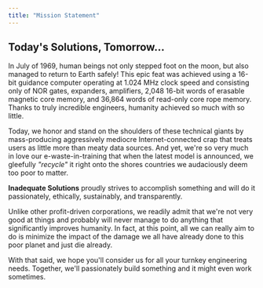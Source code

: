 ```yaml
---
title: "Mission Statement"
---
```


## Today's Solutions, Tomorrow...

In July of 1969, human beings not only stepped foot on the moon, but also managed to return to Earth safely! This epic feat was achieved using a 16-bit guidance computer operating at 1.024 MHz clock speed and consisting only of NOR gates, expanders, amplifiers, 2,048 16-bit words of erasable magnetic core memory, and 36,864 words of read-only core rope memory. Thanks to truly incredible engineers, humanity achieved so much with so little.

Today, we honor and stand on the shoulders of these technical giants by mass-producing aggressively mediocre Internet-connected crap that treats users as little more than meaty data sources. And yet, we're so very much in love our e-waste-in-training that when the latest model is announced, we gleefully *"recycle"* it right onto the shores countries we audaciously deem too poor to matter. 

**Inadequate Solutions** proudly strives to accomplish something and will do it passionately, ethically, sustainably, and transparently.

Unlike other profit-driven corporations, we readily admit that we're not very good at things and probably will never manage to do anything that significantly improves humanity. In fact, at this point, all we can really aim to do is minimize the impact of the damage we all have already done to this poor planet and just die already.

With that said, we hope you'll consider us for all your turnkey engineering needs. Together, we'll passionately build something and it might even work sometimes.
